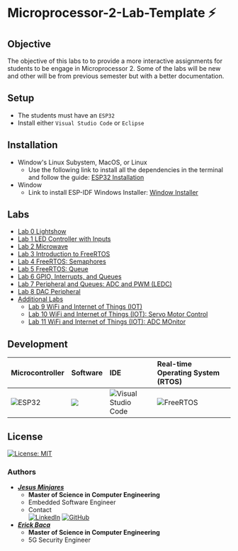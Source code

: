 # **Microprocessor-2-Lab-Template :zap:**
## **Objective**
The objective of this labs to to provide a more interactive assignments for students
to be engage in Microprocessor 2. Some of the labs will be new and other will be from previous semester but with a better documentation.
## **Setup**
* The students must have an `ESP32`
* Install either `Visual Studio Code` or `Eclipse` 
## **Installation**
* Window's Linux Subystem, MacOS, or Linux
  * Use the following link to install all the dependencies in the terminal and follow the guide: [ESP32 Installation](https://github.com/jminjares4/ESP32_Installation)
* Window 
  * Link to install ESP-IDF Windows Installer: [Window Installer](https://dl.espressif.com/dl/esp-idf/?idf=4.4)



## **Labs**
- [Lab 0 Lightshow](https://github.com/jminjares4/Microprocessor-2-Lab-Template/tree/main/Lab_0)
- [Lab 1 LED Controller with Inputs](https://github.com/jminjares4/Microprocessor-2-Lab-Template/tree/main/Lab_1)
- [Lab 2 Microwave](https://github.com/jminjares4/Microprocessor-2-Lab-Template/tree/main/Lab_2)
- [Lab 3 Introduction to FreeRTOS](https://github.com/jminjares4/Microprocessor-2-Lab-Template/tree/main/Lab_3) 
- [Lab 4 FreeRTOS: Semaphores](https://github.com/jminjares4/Microprocessor-2-Lab-Template/tree/main/Lab_4)
- [Lab 5 FreeRTOS: Queue](https://github.com/jminjares4/Microprocessor-2-Lab-Template/tree/main/Lab_5)
- [Lab 6 GPIO, Interrupts, and Queues](https://github.com/jminjares4/Microprocessor-2-Lab-Template/tree/main/Lab_6)
- [Lab 7 Peripheral and Queues: ADC and PWM (LEDC)](https://github.com/jminjares4/Microprocessor-2-Lab-Template/tree/main/Lab_7)
- [Lab 8 DAC Peripheral](https://github.com/jminjares4/Microprocessor-2-Lab-Template/tree/main/Lab_8)
- [Additional Labs](https://github.com/jminjares4/Microprocessor-2-Lab-Template/tree/main/Additional_Labs)
  - [Lab 9 WiFi and Internet of Things (IOT)](https://github.com/jminjares4/Microprocessor-2-Lab-Template/tree/main/Additional_Labs/Lab_9)
  - [Lab 10 WiFi and Internet of Things (IOT): Servo Motor Control](https://github.com/jminjares4/Microprocessor-2-Lab-Template/tree/main/Additional_Labs/Lab_10)
  - [Lab 11 WiFi and Internet of Things (IOT): ADC MOnitor](https://github.com/jminjares4/Microprocessor-2-Lab-Template/tree/main/Additional_Labs/Lab_11)

## **Development**
|Microcontroller|Software|IDE|Real-time Operating System (RTOS) |
| :---| :---| :---| :---|
| ![ESP32](https://img.shields.io/static/v1?label=&logo=espressif&message=Espressif+ESP32&&color=000000) | ![](https://img.shields.io/badge/Code-C-informational?style=flat&logo=C&color=003B57)| ![Visual Studio Code](https://img.shields.io/badge/Visual_Studio_Code-0078D4?style=flat&logo=visual%20studio%20code&logoColor=white) | ![FreeRTOS](https://img.shields.io/static/v1?label=OS&message=FreeRTOS&color=green&logo=data:image/png;base64,iVBORw0KGgoAAAANSUhEUgAAAGMAAAAmCAIAAABfzLIdAAAKgklEQVR42u2aBVRcOxPHee7u7u7%2BWqzu7u7u7u4GNZy6UeVRd1rcXWpI3Ys7VH4f817ellvuYdnPy5ycPXeTySb5Z%2FKfyew1u3235BflXUo%2FnXQ99j4ucVcyzhUW5ZdA5m%2Bk0nKubw5fPH5nyyHbaleUSbvbbo92ycpPL4kUQNJWQruizNjX5WJ68t9IXc%2B6NHFXGxpGejT0iHJOvh6XnnsjOz%2Fj%2FixpOdcSrkVzvIa71wOT6fu6ZOal%2FonU6qBZVI3yaIxlKWOrkLhLQcP%2FqA8y7pEOfDXLyEsZ8UcDvh887qaUCgsLHdbbpKSk8Hzz5s209DSpz8jMsF05jc%2F7BCz3KEeQGbezRX5hrhnI8WWoe92U7CtKIz09vc1M85iYaJ4DgwPaTagu9YmJCe3nmfP5X7KSW7du3fxLeP6n9z2XekoI62zKCbOA5L0CW0FR3j2R8vI90mGWtRYpLG7YsGEd75a%2BffuOGzdu06ZNV69eZQYlBp41a1anTp06llnWr1%2BPdWsXcOLEiWnTptWoUeP9999%2FuVg%2B%2FvjjBg0a2NjYnDt3TsYtTWg9dOhQt27dvv7661dfffXNN9%2F85ZdfhgwZ4uvrqx0L2hrmXhd84i8Hm%2Fkm7uRpwq7WBUX5JZCKio7id496e4KUYH8q4aRCavny5Waly9NPPz1w4EDwUtvFPJ5%2F%2FnkzY6Ry5cpXrlwxnPrly5d79%2B796KOPltblmWeemTBhAvO%2Fp5lcv369fv36DzzwgLYjlS1atKCjoX5uQbZQFSevVKQ6LrDsY9N40NJWvW0a9nKtxgOlr22TrvbWgpS9vb2M8dRTT73xl7z00ksPP%2FywGv7333%2B%2FePGiTBqgLSwsnrtbWJhoPvjgg88%2B%2B2yJ1latWl24cEHN6tSpU9iO%2BnHG%2BvXXX7EsS0vLTz75xHDcOnXqqHGVFBQUVK1aVRQeeeSRH374oVGjRg0bNvzqq6%2F4KmCFhYUxTyOQQtvRbcEStxnaYu82LzcvFx07OzsZlfGCg4OPFUtsbOzevXu7dOny0EMPSSuWlZOTI7yQmpoaHx8fbSAHDx4UNVDmUERFRRm2njx5kr7KHD788ENRBtOhQ4d6eXmhcP78eUA5ffr0%2Fv37sRcQF522bduWMBDOsjS9%2BOKLS5Ys4ffZBmz27Nmz9G3WrBk%2F6%2B%2FvX1RUVHakyiQKqebNmzOeYkdGysjI6Nmzp7S%2B9tprZ86cASZFooZCk6jBF4DICS2hoIbr2rWrMiUOPtDk5eXdMhDGZScGDRokamzVhg0bDKmnSZMm0gSZJicnqybpm5aWFh4eDnZ8NQKp%2FPz8GY6jL1%2B5LPySmJQo9SmpKeMXD4DLDZHieMNHJXBkVHUWjh49KhulFfZTIYVJqllqKVy4CZPBLejQdlZW1k8%2F%2FSS%2FWa1aNSxRwfH9999LvZOTU3Z29j3JHjGap5Tv8%2Fb1ajPZUuv79JG6ceOGHH5k586dcIQpSOFPRY3VRkZGsnk6vn%2Fz5s2KjEJDQ2Xx1CsEZ8%2BenZsLgeiL8UhJlGAkUmgmiouBaL29vVlbuZFiqT%2F%2F%2FLOoEZdcu3ZNf3mcoxdeeEH0nZ2dOR%2BCVPv27aXyyy%2B%2FVITwn0dq4sSJ0vrNN9%2FExcWx2nIjBfuIiwT6jRs36puDcrLys9BWZmam1GPaKj4ghoqIiBBOMBWpTjZW7WdbdZxj3WGuVZ9V1XigUNPN0RraKoGUYdTDShYsWCA%2Bm8%2F58%2BeLFZQbKfyp6Dz22GOBgYHKPHUOYOfOnaVL69at4QFFvoQdij2ffPLJXr16HT9%2BHGTLjxSyadeaNR7O2uK2Y5XMVSH1zjvvNG7cmEkg1atXxwdL%2FRNPPDFy5EimwtaZgpSPj4%2FyejExMbIwfSGGkC716tUz3EVQY5ISSSgu69ChA1avnaSpUYIyfoWUVphK7dq1165dm5CQIDRhClK7d%2B9WMZfS0ZcxY8ZIl5o1a166dMnQ3IhgXFxcPvvsM1FQmzpixAiOOQpGI8XWefkfXr9jeUhEoNScOHXMYdPc7nPqljh90OfnxcJKhAj4JDrn1Ij1mYiUik6534lO2W0KYzdESh1DxoUioHaZsIIVojAunkLW73Lpu7p6u3mVucrsPLRt3tpxvV2r91hUa%2FH66bm5OYKUmg3siLNjGW5ublw4VDiDtZuOVFBQkLo2gX5ZTh%2F3cOmCv9N6GzEuAlfiewcHB9hDgdW%2Ff39uBUYgxQ91n1%2FHZfMiztoad5fOi60Guzb12L%2BJuE4UtIwugTJGBJVwRxfLsrW1Nf30JSUlCbPw6enpqcN6avJYtPzs2LFjCRp0NJke18lKlSopmueqwGaUFSkOc7s55uHhYTwDfJcl1t7%2BRwzH0IkSGIbshzR9%2BumndGdCpiBFPE2rqHFf04de0kFkMkR%2F3bp1YiP6yGKqUJV0WbFiBUMYESW0nWW%2BesNyL7%2FDO%2Fa6t59rsW7TKp4pPgFe7KoOUhIBwSlqYAnQTYk88Q%2Bixj1WbERHQEddOTm5wpX6worIKEgvwhrALStSqLaeZt7FzrKLnQWlu7M1n1LazK6UkHBKHykWPHjwYGklbmCTTUFKcmGKqshb6FAVu0KKTpTbtWtXxlgcNKFXdSs0AinkwsUL%2BDhtSUpOYuyy3JC5zUvAEhAQYEqMjuCScKyiSfwttHhP0%2BjTp4%2Bokd7aunWrIlZ8C1ma0qybgFZmyxk8fPiwEaePeQSHB6oO3Mi1M9NHijmZm5uLwoABA%2BAaU5ACaMxKefTffvsNy8IQlD4POF%2B8sEpgEijgCtQOrVq1ikoSWCQ2cFOGHdlUEoHSsW7duuQtjGP01tMrR0SEy5qbjalEptgopJgBt1NRePvtt8kHUVNupCTiJSmowOKeRG6AaGD48OHkm6ysrDAHFfeSg2f9xAHaNB6t%2BBk64haJNiEHlWtmnh4eHqzduHsfLM5gPDNe25nmpC%2BMQgqhUm42LM%2FV1RXETUEK4a47c%2BZM%2BU2tKBYfPXo08Z3iGuVkatWqpYDWCoyOKyBM1Yk8d5UPKZK5cCdEOH78eFjgnkeGTBAbiG0TNwhlaD06vPPRRx9xLrj66CMllkVWF1sgGcD%2FFw8VC%2FbFlZAjyV8sBPSgr40kJDdN6op73wcffMBlWzqCO8HU5MmTyQtDMnqZvLCzR4r%2FZ2%2BUW5htiFRHG6t%2BC5qPsO84zK5DT9eqfef%2F45kybFEnCFXokx0gbCNiKo0pQRnvw8kn6yreWrsAwAIjOEULZWmcBesxNHdvfAU8zSfpPWaCFQsH6fg4ggymhD5ZM9DB%2BuiIxwBcbUf%2BeQccysmrEWZnU07KlxNXIgydiO2qqfPXjteWuSvG3Ui5odaJ6MzMKJ1y%2FC3KPFk8nwhfjfpPVPrqdww76wky%2FOV3I%2FuyWdHNQt7o4PtSrxE8K6UKyS%2FKnXuwN8jYeg4CWzOqApP3iVmtCJiWkZtCTYVgRA4%2Bo4vfQ6gTezHgz3ddAGxDqI2ANcqjkaPPWLcw203hi%2B%2FP4hZqY%2Bc9St5qGbqtzo6YZXe9aVZ0q2hv%2FFpeDKJZSkUZu6PZ0VPumJFC6i6T8zyxZVXgTDvvkUu8ht%2BfBYPihTLvBA9et9O851kGqZA7hD1hk6I9Qm8AAAAASUVORK5CYII%3D)|

## **License**
[![License: MIT](https://img.shields.io/badge/License-MIT-yellow.svg)](https://opensource.org/licenses/MIT)

### Authors
* [***Jesus Minjares***](https://github.com/jminjares4)
  * **Master of Science in Computer Engineering**
  * Embedded Software Engineer 
  * Contact <br>
  [![LinkedIn](https://img.shields.io/badge/LinkedIn-0077B5?style=for-the-badge&logo=linkedin&logoColor=white&style=flat)](https://www.linkedin.com/in/jesus-minjares-157a21195/) [![GitHub](https://img.shields.io/badge/GitHub-100000?style=for-the-badge&logo=github&logoColor=white&style=flat)](https://github.com/jminjares4)
* [***Erick Baca***](https://github.com/eabaca2419)
  * **Master of Science in Computer Engineering** 
  * 5G Security Engineer

